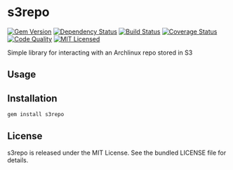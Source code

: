 s3repo
=========

[![Gem Version](https://img.shields.io/gem/v/s3repo.svg)](https://rubygems.org/gems/s3repo)
[![Dependency Status](https://img.shields.io/gemnasium/amylum/s3repo.svg)](https://gemnasium.com/amylum/s3repo)
[![Build Status](https://img.shields.io/circleci/project/amylum/s3repo.svg)](https://circleci.com/gh/amylum/s3repo)
[![Coverage Status](https://img.shields.io/codecov/c/github/amylum/s3repo.svg)](https://codecov.io/github/amylum/s3repo)
[![Code Quality](https://img.shields.io/codacy/eef971ff937642219c1d4094001c33e7.svg)](https://www.codacy.com/app/akerl/s3repo)
[![MIT Licensed](https://img.shields.io/badge/license-MIT-green.svg)](https://tldrlegal.com/license/mit-license)

Simple library for interacting with an Archlinux repo stored in S3

## Usage

## Installation

    gem install s3repo

## License

s3repo is released under the MIT License. See the bundled LICENSE file for details.

